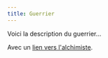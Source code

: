 ```yaml
---
title: Guerrier
---
```


Voici la description du guerrier...

Avec un [lien vers l'alchimiste](alchimiste.md).